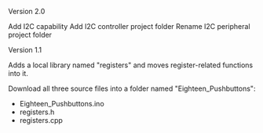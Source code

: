Version 2.0

Add I2C capability
Add I2C controller project folder
Rename I2C peripheral project folder

Version 1.1

Adds a local library named "registers" and moves register-related functions into it.

Download all three source files into a folder named "Eighteen_Pushbuttons":
* Eighteen_Pushbuttons.ino
* registers.h
* registers.cpp
